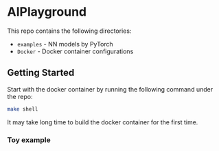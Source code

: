 # AIPlayground

This repo contains the following directories:
* `examples` - NN models by PyTorch
* `Docker` - Docker container configurations  

## Getting Started

Start with the docker container by running the following command under the repo:
```sh
make shell
```
It may take long time to build the docker container for the first time.

### Toy example

